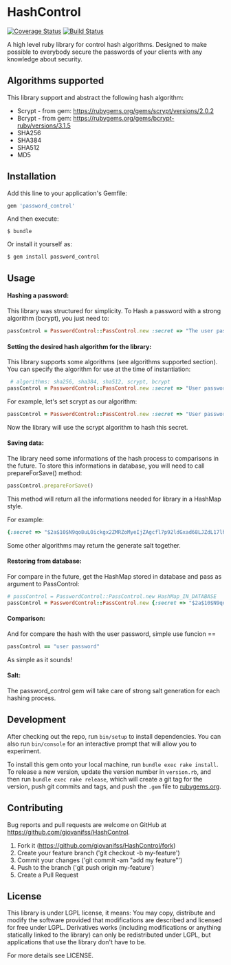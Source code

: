 # HashControl

[![Coverage Status](https://coveralls.io/repos/giovanifss/PasswordControl/badge.svg?branch=master&service=github)](https://coveralls.io/github/giovanifss/PasswordControl?branch=master)
[![Build Status](https://travis-ci.org/giovanifss/PasswordControl.svg)](https://travis-ci.org/giovanifss/PasswordControl)

A high level ruby library for control hash algorithms. Designed to make possible to everybody secure the passwords of your clients with any knowledge about security.

## Algorithms supported

This library support and abstract the following hash algorithm:
- Scrypt - from gem: https://rubygems.org/gems/scrypt/versions/2.0.2
- Bcrypt - from gem: https://rubygems.org/gems/bcrypt-ruby/versions/3.1.5
- SHA256
- SHA384
- SHA512
- MD5

## Installation

Add this line to your application's Gemfile:

```ruby
gem 'password_control'
```

And then execute:

    $ bundle

Or install it yourself as:

    $ gem install password_control

## Usage

#### Hashing a password:

This library was structured for simplicity. To Hash a password with a strong algorithm (bcrypt), you just need to:
```ruby
passControl = PasswordControl::PassControl.new :secret => "The user password"
```

#### Setting the desired hash algorithm for the library:

This library supports some algorithms (see algorithms supported section). You can specify the algorithm for use at the time of instantiation:

```ruby
 # algorithms: sha256, sha384, sha512, scrypt, bcrypt
passControl = PasswordControl::PassControl.new :secret => "User password", :algorithm => "Your option"
```

For example, let's set scrypt as our algorithm:

```ruby
passControl = PasswordControl::PassControl.new :secret => "User password", :algorithm => "scrypt"
```
Now the library will use the scrypt algorithm to hash this secret.

#### Saving data:

The library need some informations of the hash process to comparisons in the future. To store this informations in database, you will need to call prepareForSave() method:
```ruby
passControl.prepareForSave()
```

This method will return all the informations needed for library in a HashMap style.

For example:
```ruby
{:secret => "$2a$10$N9qo8uLOickgx2ZMRZoMyeIjZAgcfl7p92ldGxad68LJZdL17lhWy", :algorithm => "bcrypt"}
```

Some other algorithms may return the generate salt together.

#### Restoring from database:

For compare in the future, get the HashMap stored in database and pass as argument to PassControl:
```ruby
# passControl = PasswordControl::PassControl.new HashMap_IN_DATABASE
passControl = PasswordControl::PassControl.new {:secret => "$2a$10$N9qo8uLOickgx2ZMRZoMyeIjZAgcfl7p92ldGxad68LJZdL17lhWy", :algorithm => "bcrypt"}
```

#### Comparison:

And for compare the hash with the user password, simple use funcion ==
```ruby
passControl == "user password"
```

As simple as it sounds!

#### Salt:

The password_control gem will take care of strong salt generation for each hashing process.

## Development

After checking out the repo, run `bin/setup` to install dependencies. You can also run `bin/console` for an interactive prompt that will allow you to experiment.

To install this gem onto your local machine, run `bundle exec rake install`. To release a new version, update the version number in `version.rb`, and then run `bundle exec rake release`, which will create a git tag for the version, push git commits and tags, and push the `.gem` file to [rubygems.org](https://rubygems.org).

## Contributing

Bug reports and pull requests are welcome on GitHub at https://github.com/giovanifss/HashControl.

1. Fork it (https://github.com/giovanifss/HashControl/fork)
2. Create your feature branch  ('git checkout -b my-feature')
3. Commit your changes ('git commit -am "add my feature"')
4. Push to the branch ('git push origin my-feature')
5. Create a Pull Request

## License
This library is under LGPL license, it means:
You may copy, distribute and modify the software provided that modifications are described and licensed for free under LGPL. Derivatives works (including modifications or anything statically linked to the library) can only be redistributed under LGPL, but applications that use the library don't have to be.

For more details see LICENSE.

